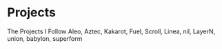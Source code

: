 # Projects
The Projects I Follow
Aleo, Aztec, Kakarot, Fuel, Scroll, Linea, nil, LayerN, union, babylon, superform
